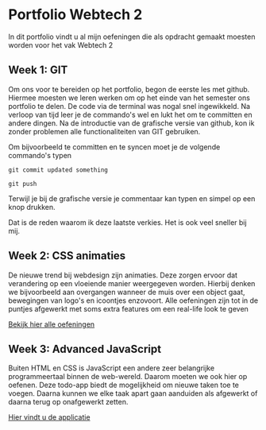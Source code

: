 # Portfolio Webtech 2
In dit portfolio vindt u al mijn oefeningen die als opdracht gemaakt moesten worden voor het vak Webtech 2

## Week 1: GIT
Om ons voor te bereiden op het portfolio, begon de eerste les met github. Hiermee moesten we leren werken om op het einde van het semester ons portfolio te delen.
De code via de terminal was nogal snel ingewikkeld. Na verloop van tijd leer je de commando's wel en lukt het om te committen en andere dingen.
Na de introductie van de grafische versie van github, kon ik zonder problemen alle functionaliteiten van GIT gebruiken.

Om bijvoorbeeld te committen en te syncen moet je de volgende commando's typen

`git commit updated something`

`git push`

Terwijl je bij de grafische versie je commentaar kan typen en simpel op een knop drukken.

Dat is de reden waarom ik deze laatste verkies. Het is ook veel sneller bij mij.

## Week 2: CSS animaties
De nieuwe trend bij webdesign zijn animaties. Deze zorgen ervoor dat verandering op een vloeiende manier weergegeven worden.
Hierbij denken we bijvoorbeeld aan overgangen wanneer de muis over een object gaat, bewegingen van logo's en icoontjes enzovoort.
Alle oefeningen zijn tot in de puntjes afgewerkt met soms extra features om een real-life look te geven

[Bekijk hier alle oefeningen](https://github.com/NielsMeulders/webtech2/tree/master/css%20animaties)

## Week 3: Advanced JavaScript
Buiten HTML en CSS is JavaScript een andere zeer belangrijke programmeertaal binnen de web-wereld. Daarom moeten we ook hier op oefenen. Deze todo-app biedt de mogelijkheid om nieuwe taken toe te voegen. Daarna kunnen we elke taak apart gaan aanduiden als afgewerkt of daarna terug op onafgewerkt zetten.

[Hier vindt u de applicatie](https://github.com/NielsMeulders/webtech2/tree/master/advanced%20JS/todo)
